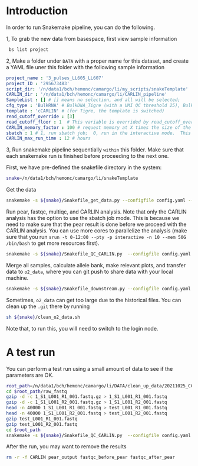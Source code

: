# Introduction

In order to run Snakemake pipeline, you can do the following.

1, To grab the new data from basespace, first view sample information

```bash
 bs list project
```

2, Make a folder under `DATA` with a proper name for this dataset, and create a YAML file uner this folder with the following sample information

```yaml
project_name : '3_pulses_LL605_LL607'
project_ID : '295673483'
script_dir: '/n/data1/bch/hemonc/camargo/li/my_scripts/snakeTemplate'
CARLIN_dir : '/n/data1/bch/hemonc/camargo/li/CARLIN_pipeline'
SampleList : [] # [] means no selection, and all will be selected;
cfg_type : 'BulkRNA' # BulkDNA_Tigre (with a UMI QC threshold 25), BulkDNA (UMI QC threshold 30);  
template : 'cCARLIN' # (for Tigre, the template is switched)
read_cutoff_override : [3] 
read_cutoff_floor : 1  # This variable is overrided by read_cutoff_override
CARLIN_memory_factor : 100 # request memory at X times the size of the pear fastq file.
sbatch : 1 # 1, run sbatch job;  0, run in the interactive mode.  This only affects the CARLIN analysis and csv generation. 
CARLIN_max_run_time : 12 # hours
```

3, Run snakemake pipeline sequentially `within` this folder. Make sure that each snakemake run is finished before proceeding to the next one. 

First, we have pre-defined the snakefile directory in the system:
```bash
snake=/n/data1/bch/hemonc/camargo/li/snakeTemplate
```


Get the data

```bash
snakemake -s ${snake}/Snakefile_get_data.py --configfile config.yaml --core 1
```

Run pear, fastqc, multiqc, and CARLIN analysis. Note that only the CARLIN analysis has the option to use the sbatch job mode. This is because we need to make sure that the pear result is done before we proceed with the CARLIN analysis. You can use more cores to parallelize the analysis (make sure that you run `srun -t 0-12:00 --pty -p interactive -n 10 --mem 50G /bin/bash` to get more resources first).

```bash
snakemake -s ${snake}/Snakefile_QC_CARLIN.py  --configfile config.yaml --core 10
```

Merge all samples, calculate allele bank, make relevant plots, and transfer data to `o2_data`, where you can git push to share data with your local machine.

```bash
snakemake -s ${snake}/Snakefile_downstream.py --configfile config.yaml --core 1
```

Sometimes, `o2_data` can get too large due to the historical files. You can clean up the `.git` there by running 

```bash
sh ${snake}/clean_o2_data.sh 
```
Note that, to run this, you will need to switch to the login node. 



# A test run

You can perform a test run using a small amount of data to see if the parameters are OK. 
```bash
root_path=/n/data1/bch/hemonc/camargo/li/DATA/clean_up_data/20211025_CC_TC_RC/cCARLIN
cd $root_path/raw_fastq
gzip -d -c 1_S1_L001_R1_001.fastq.gz > 1_S1_L001_R1_001.fastq
gzip -d -c 1_S1_L001_R2_001.fastq.gz > 1_S1_L001_R2_001.fastq
head -n 40000 1_S1_L001_R1_001.fastq > test_L001_R1_001.fastq
head -n 40000 1_S1_L001_R2_001.fastq > test_L001_R2_001.fastq
gzip test_L001_R1_001.fastq
gzip test_L001_R2_001.fastq
cd $root_path
snakemake -s ${snake}/Snakefile_QC_CARLIN.py  --configfile config.yaml --core 1
```

After the run, you may want to remove the results 
```bash
rm -r -f CARLIN pear_output fastqc_before_pear fastqc_after_pear
```

